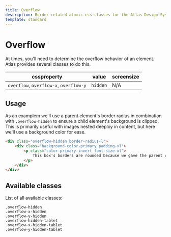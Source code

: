 ```yaml
---
title: Overflow
description: Border related atomic css classes for the Atlas Design System
template: standard
---
```


# Overflow

At times, you'll need to determine the overflow behavior of an element. Atlas provides several classes to do this.

| cssproperty                            | value    | screensize |
| -------------------------------------- | -------- | ---------- |
| `overflow`, `overflow-x`, `overflow-y` | `hidden` | N/A        |

## Usage

As an examplem we'll use a parent element's border radius in combination with `.overflow-hidden` to ensure a child element's background is clipped. This is primarily useful with images nested deeploy in content, but here we'll use a background color for ease.

```html
<div class="overflow-hidden border-radius-l">
	<div class="background-color-primary padding-xl">
		<p class="color-primary-invert font-size-xl">
			This box's borders are rounded because we gave the parent container overflow-hidden
		</p>
	</div>
</div>
```

## Available classes

List of all available classes:

```atomics-filter
.overflow-hidden
.overflow-x-hidden
.overflow-y-hidden
.overflow-hidden-tablet
.overflow-x-hidden-tablet
.overflow-y-hidden-tablet
```
